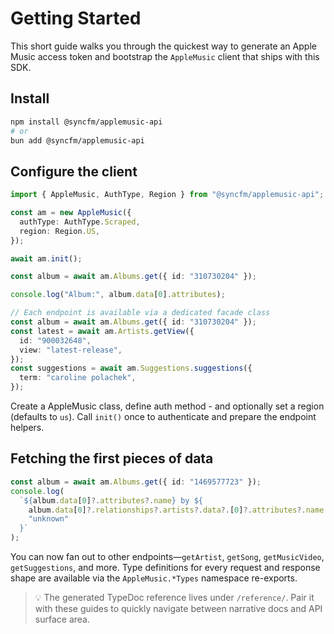 # Getting Started

This short guide walks you through the quickest way to generate an Apple Music access token and bootstrap the `AppleMusic` client that ships with this SDK.

## Install

```bash
npm install @syncfm/applemusic-api
# or
bun add @syncfm/applemusic-api
```

## Configure the client

```ts
import { AppleMusic, AuthType, Region } from "@syncfm/applemusic-api";

const am = new AppleMusic({
  authType: AuthType.Scraped,
  region: Region.US,
});

await am.init();

const album = await am.Albums.get({ id: "310730204" });

console.log("Album:", album.data[0].attributes);

// Each endpoint is available via a dedicated facade class
const album = await am.Albums.get({ id: "310730204" });
const latest = await am.Artists.getView({
  id: "900032648",
  view: "latest-release",
});
const suggestions = await am.Suggestions.suggestions({
  term: "caroline polachek",
});
```

Create a AppleMusic class, define auth method - and optionally set a region (defaults to `us`). Call `init()` once to authenticate and prepare the endpoint helpers.

## Fetching the first pieces of data

```ts
const album = await am.Albums.get({ id: "1469577723" });
console.log(
  `${album.data[0]?.attributes?.name} by ${
    album.data[0]?.relationships?.artists?.data?.[0]?.attributes?.name ??
    "unknown"
  }`
);
```

You can now fan out to other endpoints—`getArtist`, `getSong`, `getMusicVideo`, `getSuggestions`, and more. Type definitions for every request and response shape are available via the `AppleMusic.*Types` namespace re-exports.

> 💡 The generated TypeDoc reference lives under `/reference/`. Pair it with these guides to quickly navigate between narrative docs and API surface area.
